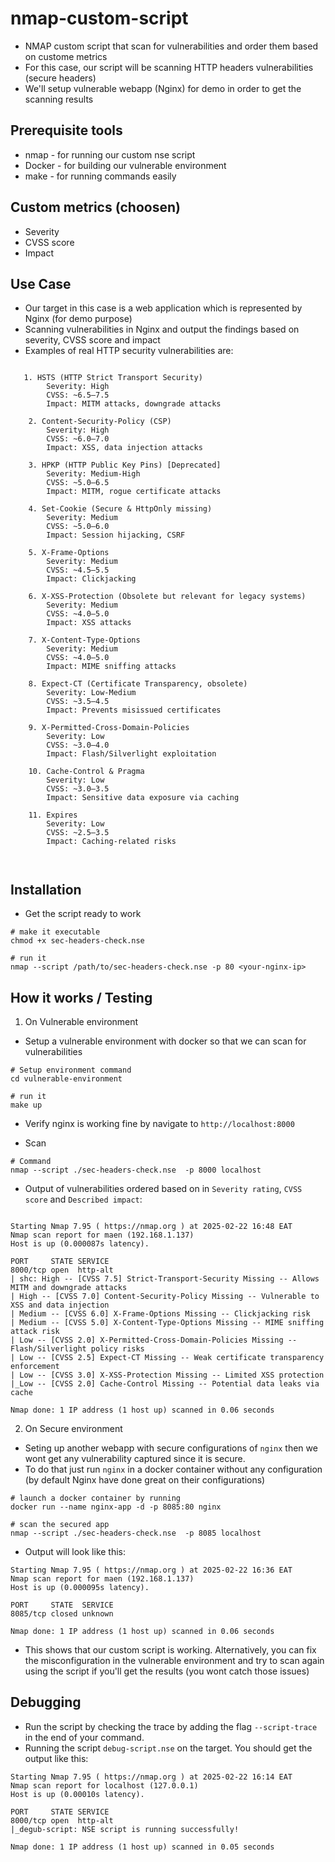 # nmap-custom-script
- NMAP custom script that scan for vulnerabilities and order them based on custome metrics
- For this case, our script will be scanning HTTP headers vulnerabilities (secure headers)
- We'll setup vulnerable webapp (Nginx) for demo in order to get the scanning results


## Prerequisite tools 
- nmap - for running our custom nse script
- Docker - for building our vulnerable environment
- make - for running commands easily

  
## Custom metrics (choosen)
- Severity
- CVSS score
- Impact


## Use Case
- Our target in this case is a web application which is represented by Nginx (for demo purpose)
- Scanning vulnerabilities in Nginx and output the findings based on severity, CVSS score and impact
- Examples of real HTTP security vulnerabilities are:

```

   1. HSTS (HTTP Strict Transport Security)
        Severity: High
        CVSS: ~6.5–7.5
        Impact: MITM attacks, downgrade attacks

    2. Content-Security-Policy (CSP)
        Severity: High
        CVSS: ~6.0–7.0
        Impact: XSS, data injection attacks

    3. HPKP (HTTP Public Key Pins) [Deprecated]
        Severity: Medium-High
        CVSS: ~5.0–6.5
        Impact: MITM, rogue certificate attacks

    4. Set-Cookie (Secure & HttpOnly missing)
        Severity: Medium
        CVSS: ~5.0–6.0
        Impact: Session hijacking, CSRF

    5. X-Frame-Options
        Severity: Medium
        CVSS: ~4.5–5.5
        Impact: Clickjacking

    6. X-XSS-Protection (Obsolete but relevant for legacy systems)
        Severity: Medium
        CVSS: ~4.0–5.0
        Impact: XSS attacks

    7. X-Content-Type-Options
        Severity: Medium
        CVSS: ~4.0–5.0
        Impact: MIME sniffing attacks

    8. Expect-CT (Certificate Transparency, obsolete)
        Severity: Low-Medium
        CVSS: ~3.5–4.5
        Impact: Prevents misissued certificates

    9. X-Permitted-Cross-Domain-Policies
        Severity: Low
        CVSS: ~3.0–4.0
        Impact: Flash/Silverlight exploitation

    10. Cache-Control & Pragma
        Severity: Low
        CVSS: ~3.0–3.5
        Impact: Sensitive data exposure via caching

    11. Expires
        Severity: Low
        CVSS: ~2.5–3.5
        Impact: Caching-related risks



```

## Installation
- Get the script ready to work

```
# make it executable
chmod +x sec-headers-check.nse

# run it
nmap --script /path/to/sec-headers-check.nse -p 80 <your-nginx-ip>

```

## How it works / Testing
1. On Vulnerable environment 
- Setup a vulnerable environment with docker so that we can scan for vulnerabilities


```
# Setup environment command
cd vulnerable-environment

# run it
make up
```

- Verify nginx is working fine by navigate to `http://localhost:8000`

- Scan

```
# Command
nmap --script ./sec-headers-check.nse  -p 8000 localhost

```

- Output of vulnerabilities ordered based on in `Severity rating`, `CVSS score` and `Described impact`:

```

Starting Nmap 7.95 ( https://nmap.org ) at 2025-02-22 16:48 EAT
Nmap scan report for maen (192.168.1.137)
Host is up (0.000087s latency).

PORT     STATE SERVICE
8000/tcp open  http-alt
| shc: High -- [CVSS 7.5] Strict-Transport-Security Missing -- Allows MITM and downgrade attacks
| High -- [CVSS 7.0] Content-Security-Policy Missing -- Vulnerable to XSS and data injection
| Medium -- [CVSS 6.0] X-Frame-Options Missing -- Clickjacking risk
| Medium -- [CVSS 5.0] X-Content-Type-Options Missing -- MIME sniffing attack risk
| Low -- [CVSS 2.0] X-Permitted-Cross-Domain-Policies Missing -- Flash/Silverlight policy risks
| Low -- [CVSS 2.5] Expect-CT Missing -- Weak certificate transparency enforcement
| Low -- [CVSS 3.0] X-XSS-Protection Missing -- Limited XSS protection
|_Low -- [CVSS 2.0] Cache-Control Missing -- Potential data leaks via cache

Nmap done: 1 IP address (1 host up) scanned in 0.06 seconds

```



2. On Secure environment
- Seting up another webapp with secure configurations of `nginx` then we wont get any vulnerability captured since it is secure.
- To do that just run `nginx` in a docker container without any configuration (by default Nginx have done great on their configurations)

```
# launch a docker container by running
docker run --name nginx-app -d -p 8085:80 nginx

# scan the secured app
nmap --script ./sec-headers-check.nse  -p 8085 localhost

```

- Output will look like this:

```
Starting Nmap 7.95 ( https://nmap.org ) at 2025-02-22 16:36 EAT
Nmap scan report for maen (192.168.1.137)
Host is up (0.000095s latency).

PORT     STATE  SERVICE
8085/tcp closed unknown

Nmap done: 1 IP address (1 host up) scanned in 0.06 seconds

```

- This shows that our custom script is working. Alternatively, you can fix the misconfiguration in the vulnerable environment and try to scan again
using the script if you'll get the results (you wont catch those issues)

## Debugging
- Run the script by checking the trace by adding the flag `--script-trace` in the end of your command.
- Running the script `debug-script.nse` on the target. You should get the output like this:

```
Starting Nmap 7.95 ( https://nmap.org ) at 2025-02-22 16:14 EAT
Nmap scan report for localhost (127.0.0.1)
Host is up (0.00010s latency).

PORT     STATE SERVICE
8000/tcp open  http-alt
|_degub-script: NSE script is running successfully!

Nmap done: 1 IP address (1 host up) scanned in 0.05 seconds

```
